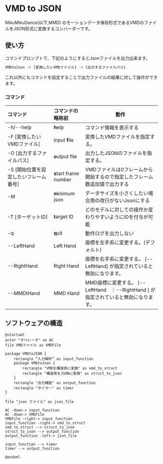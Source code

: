# VMD to JSON

MikuMikuDance(以下,MMD) のモーションデータ保存形式であるVMDのファイルをJSON形式に変換するコンバーダーです。


## 使い方

コマンドプロンプトで、下記のようにするとJsonファイルを出力出来ます。

``` cmd
VMDtoJson -F [変換したいVMDファイル] -O [出力するファイルパス]
```

これ以外にもコマンドを設定することで出力ファイルの結果に対して操作ができます。


### コマンド


| コマンド                              | コマンドの略称前       | 動作                                                                     |
| :------------------------------------ | :--------------------- | ------------------------------------------------------------------------ |
| -h/--help                                | **h**elp               | コマンド情報を表示する                                                   |
| -F [変換したいVMDファイル]            | input **f**ile         | 変換したVMDファイルを指定する。                                          |
| -O [出力するファイルパス]             | **o**utput file        | 出力したJSONのファイルを指定する。                                       |
| -S [開始位置を設定したいフレーム番号] | **s**tart frame number | VMDファイルは0フレームから開始するので指定したフレーム数追加値で出力する |
| -M                                    | **m**inimum json       | データサイズを小さくしたい場合用の改行がないJsonにする                   |
| -T [ターゲットID]                     | **t**arget ID          | どのモデルに対しての操作か変わりやすいようにIDを付与が可能               |
| -q                                    | **q**uit               | 動作ログを出力しない                                                     |
| --LeftHand                                   | Left Hand               | 座標を左手系に変更する。(デフォルト)                                                  |
| --RightHand                                   | Right Hand               | 座標を右手系に変更する。 [--LeftHand] が指定されていると無効になります。                                                  |
| --MMDtHand                                   | MMD Hand               | MMD座標に変更する。 [--LeftHand　｜--RightHand  ] が指定されていると無効になります。                                                  |


## ソフトウェアの構造

```puml
@startuml
actor "オペレータ" as AC
file VMDファイル as VMDFile

package VMDtoJSON {
    rectangle ”入力解析” as input_function
    package VMDtoJson {
        rectangle "VMDを構造体に変換" as vmd_to_struct
        rectangle "構造体をJSONに変換" as struct_to_json
    }
    rectangle "出力機能" as output_function
    rectangle "タイマー" as timer
}

file "json ファイル" as json_file

AC -down-> input_function
AC -down-> VMDFile
VMDFile -right-> input_function
input_function -right-> vmd_to_struct
vmd_to_struct --> struct_to_json
struct_to_json --> output_function
output_function -left-> json_file

input_function --> timer
timer --> output_function

@enduml
```

